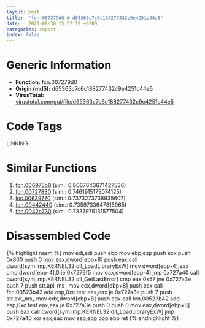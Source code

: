 ```yaml
---
layout: post
title:  "fcn.007279d0 @ d65363c7c6c188277432c9e4251c44e5"
date:   2021-08-30 15:52:19 +0300
categories: report
index: false
---
```


# Generic Information
- **Function:** fcn.007279d0
- **Origin (md5):** d65363c7c6c188277432c9e4251c44e5
- **VirusTotal:** [virustotal.com/gui/file/d65363c7c6c188277432c9e4251c44e5][virustotal_ref]

# Code Tags
<span class="tag" id="LINKING">LINKING</span>


# Similar Functions

1. [fcn.006975b0][similar_1_ref] (sim.: 0.8067643671427536)
2. [fcn.00727830][similar_2_ref] (sim.: 0.7461915175074125)
3. [loc.00639770][similar_3_ref] (sim.: 0.7373273738935607)
4. [fcn.00442440][similar_4_ref] (sim.: 0.7359733647815965)
5. [fcn.0042c730][similar_5_ref] (sim.: 0.7337975131577504)


# Disassembled Code

{% highlight nasm %}
mov edi,edi
push ebp
mov ebp,esp
push ecx
push 0x800
push 0
mov eax,dword[ebp+8]
push eax
call dword[sym.imp.KERNEL32.dll_LoadLibraryExW]
mov dword[ebp-4],eax
cmp dword[ebp-4],0
je 0x7279f5
mov eax,dword[ebp-4]
jmp 0x727a40
call dword[sym.imp.KERNEL32.dll_GetLastError]
cmp eax,0x57
jne 0x727a3e
push 7
push str.api_ms_
mov ecx,dword[ebp+8]
push ecx
call fcn.00523b42
add esp,0xc
test eax,eax
je 0x727a3e
push 7
push str.ext_ms_
mov edx,dword[ebp+8]
push edx
call fcn.00523b42
add esp,0xc
test eax,eax
je 0x727a3e
push 0
push 0
mov eax,dword[ebp+8]
push eax
call dword[sym.imp.KERNEL32.dll_LoadLibraryExW]
jmp 0x727a40
xor eax,eax
mov esp,ebp
pop ebp
ret 
{% endhighlight %}


[similar_1_ref]: /report/fcn.006975b0@d65363c7c6c188277432c9e4251c44e5
[similar_2_ref]: /report/fcn.00727830@d65363c7c6c188277432c9e4251c44e5
[similar_3_ref]: /report/loc.00639770@d65363c7c6c188277432c9e4251c44e5
[similar_4_ref]: /report/fcn.00442440@1160595edb203a63cb2ca3ce2ff04f47
[similar_5_ref]: /report/fcn.0042c730@1160595edb203a63cb2ca3ce2ff04f47
[virustotal_ref]: https://www.virustotal.com/gui/file/d65363c7c6c188277432c9e4251c44e5
